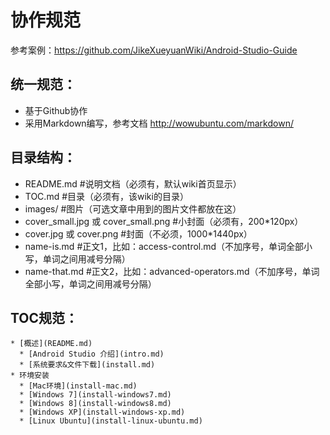 # 协作规范

参考案例：https://github.com/JikeXueyuanWiki/Android-Studio-Guide



## 统一规范：

* 基于Github协作
* 采用Markdown编写，参考文档 http://wowubuntu.com/markdown/


## 目录结构：

* README.md #说明文档（必须有，默认wiki首页显示）
* TOC.md #目录（必须有，该wiki的目录）
* images/ #图片（可选文章中用到的图片文件都放在这）
* cover_small.jpg 或 cover_small.png #小封面（必须有，200*120px）
* cover.jpg 或 cover.png #封面（不必须，1000*1440px）
* name-is.md  #正文1，比如：access-control.md（不加序号，单词全部小写，单词之间用减号分隔）
* name-that.md  #正文2，比如：advanced-operators.md（不加序号，单词全部小写，单词之间用减号分隔）

## TOC规范：

```
* [概述](README.md)
  * [Android Studio 介绍](intro.md)
  * [系统要求&文件下载](install.md)
* 环境安装
  * [Mac环境](install-mac.md)
  * [Windows 7](install-windows7.md)
  * [Windows 8](install-windows8.md)
  * [Windows XP](install-windows-xp.md)
  * [Linux Ubuntu](install-linux-ubuntu.md)
```

